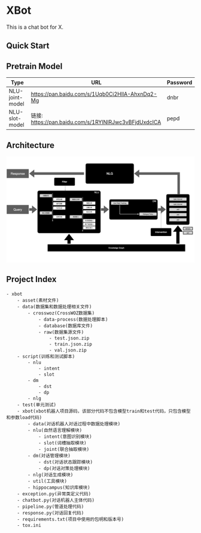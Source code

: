 # XBot
This is a chat bot for X.

## Quick Start


## Pretrain Model 

| Type | URL | Password |
| --- | --- | --- | 
| NLU-joint-model | https://pan.baidu.com/s/1Uqb0Ci2HIlA-AhxnDq2-Mg | dnbr |
| NLU-slot-model | 链接: https://pan.baidu.com/s/1RYlNIRJwc3vBFjdUxdcICA | pepd |


## Architecture
![architecture](asset/xbot-architecture.png)

## Project Index
```
- xbot
    - asset(素材文件)
    - data(数据集和数据处理相关文件)
        - crosswoz(CrossWOZ数据集)
            - data-process(数据处理脚本)
            - database(数据库文件)
            - raw(数据集源文件)
                - test.json.zip
                - train.json.zip
                - val.json.zip
    - script(训练和测试脚本)
        - nlu
            - intent
            - slot
        - dm
            - dst
            - dp
        - nlg
    - test(单元测试)
    - xbot(xbot机器人项目源码，该部分代码不包含模型train和test代码，只包含模型和参数load代码)
        - data(对话机器人对话过程中数据处理模块)
        - nlu(自然语言理解模块)
            - intent(意图识别模块)
            - slot(词槽抽取模块)
            - joint(联合抽取模块)
        - dm(对话管理模块)
            - dst(对话状态跟踪模块)
            - dp(对话对策处理模块)
        - nlg(对话生成模块)
        - util(工具模块)
        - hippocampus(知识库模块)
    - exception.py(异常类定义代码)
    - chatbot.py(对话机器人主体代码)
    - pipeline.py(管道处理代码)
    - response.py(对话回复代码)
    - requirements.txt(项目中使用的包明和版本号)
    - tox.ini
```